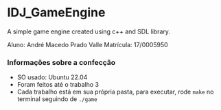 # IDJ_GameEngine
A simple game engine created using c++ and SDL library.

Aluno: André Macedo Prado Valle
Matrícula: 17/0005950

### Informações sobre a confecção
- SO usado: Ubuntu 22.04
- Foram feitos até o trabalho 3
- Cada trabalho está em sua própria pasta, para executar, rode `make` no terminal seguindo de `./game`
